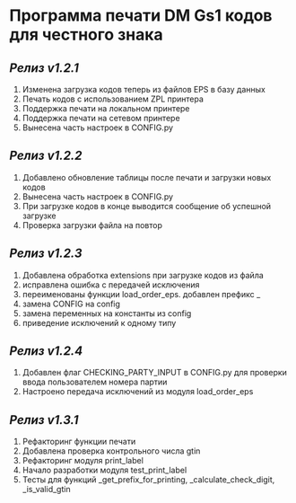 # Программа печати DM Gs1 кодов для честного знака

## *Релиз v1.2.1*
1. Изменена загрузка кодов теперь из файлов EPS в базу данных
2. Печать кодов с использованием ZPL принтера
3. Поддержка печати на локальном принтере
4. Поддержка печати на сетевом принтере
5. Вынесена часть настроек в CONFIG.py

## *Релиз v1.2.2*
1. Добавлено обновление таблицы после печати и загрузки новых кодов
2. Вынесена часть настроек в CONFIG.py
3. При загрузке кодов в конце выводится сообщение об успешной загрузке
4. Проверка загрузки файла на повтор

## *Релиз v1.2.3*
1. Добавлена обработка extensions при загрузке кодов из файла
2. исправлена ошибка с передачей исключения
3. переименованы функции load_order_eps. добавлен префикс _
4. замена CONFIG на config
5. замена переменных на константы из config
6. приведение исключений к одному типу

## *Релиз v1.2.4*
1. Добавлен флаг CHECKING_PARTY_INPUT в CONFIG.py для проверки ввода пользователем номера партии
2. Настроено передача исключений из модуля load_order_eps

## *Релиз v1.3.1*
1. Рефакторинг функции печати
2. Добавлена проверка контрольного числа gtin
3. Рефакторинг модуля print_label
4. Начало разработки модуля test_print_label
5. Тесты для функций _get_prefix_for_printing, _calculate_check_digit, _is_valid_gtin